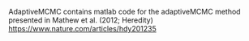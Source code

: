 AdaptiveMCMC contains matlab code for the adaptiveMCMC method presented in Mathew et al. (2012; Heredity)
https://www.nature.com/articles/hdy201235
